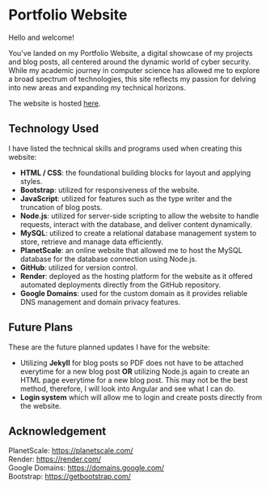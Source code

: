 # Portfolio Website

Hello and welcome!

You've landed on my Portfolio Website, a digital showcase of my projects and blog posts, all centered around the dynamic world of cyber security. While my academic journey in computer science has allowed me to explore a broad spectrum of technologies, this site reflects my passion for delving into new areas and expanding my technical horizons.

The website is hosted [here](https://www.parmingo.com).

## Technology Used

I have listed the technical skills and programs used when creating this website:

- **HTML / CSS**: the foundational building blocks for layout and applying styles.
- **Bootstrap**: utilized for responsiveness of the website.
- **JavaScript**: utilized for features such as the type writer and the truncation of blog posts.
- **Node.js**: utilized for server-side scripting to allow the website to handle requests, interact with the database, and deliver content dynamically.
- **MySQL**: utilized to create a relational database management system to store, retrieve and manage data efficiently.
- **PlanetScale**: an online website that allowed me to host the MySQL database for the database connection using Node.js.
- **GitHub**: utilized for version control.
- **Render**: deployed as the hosting platform for the website as it offered automated deployments directly from the GitHub repository.
- **Google Domains**: used for the custom domain as it provides reliable DNS management and domain privacy features.

## Future Plans

These are the future planned updates I have for the website:

- Utilizing **Jekyll** for blog posts so PDF does not have to be attached everytime for a new blog post **OR** utilizing Node.js again to create an HTML page everytime for a new blog post. This may not be the best method, therefore, I will look into Angular and see what I can do.
- **Login system** which will allow me to login and create posts directly from the website.

## Acknowledgement

PlanetScale: https://planetscale.com/ <br>
Render: https://render.com/ <br>
Google Domains: https://domains.google.com/ <br>
Bootstrap: https://getbootstrap.com/


